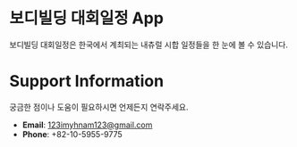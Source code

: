 # 보디빌딩 대회일정 App

보디빌딩 대회일정은 한국에서 계최되는 내츄럴 시합 일정들을 한 눈에 볼 수 있습니다.


# Support Information
궁금한 점이나 도움이 필요하시면 언제든지 연락주세요.

- **Email**: [123imyhnam123@gmail.com](mailto:123imyhnam123@gmail.com)
- **Phone**: +82-10-5955-9775
